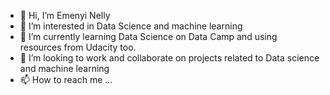 - 👋 Hi, I’m Emenyi Nelly
- 👀 I’m interested in Data Science and machine learning
- 🌱 I’m currently learning Data Science on Data Camp and using resources from Udacity too.
- 💞️ I’m looking to work and collaborate on projects related to Data science and machine learning
- 📫 How to reach me ...

<!---
Emenyi95/Emenyi95 is a ✨ special ✨ repository because its `README.md` (this file) appears on your GitHub profile.
You can click the Preview link to take a look at your changes.
--->
